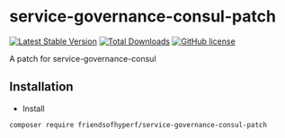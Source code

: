 # service-governance-consul-patch

[![Latest Stable Version](https://poser.pugx.org/friendsofhyperf/service-governance-consul-patch/version.png)](https://packagist.org/packages/friendsofhyperf/service-governance-consul-patch)
[![Total Downloads](https://poser.pugx.org/friendsofhyperf/service-governance-consul-patch/d/total.png)](https://packagist.org/packages/friendsofhyperf/service-governance-consul-patch)
[![GitHub license](https://img.shields.io/github/license/friendsofhyperf/service-governance-consul-patch)](https://github.com/friendsofhyperf/service-governance-consul-patch)

A patch for service-governance-consul

## Installation

- Install

```bash
composer require friendsofhyperf/service-governance-consul-patch
```
